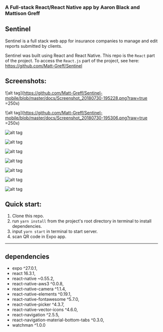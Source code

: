 ### A Full-stack React/React Native app by Aaron Black and Mattison Greff

## Sentinel

Sentinel is a full stack web app for insurance companies to manage and edit reports submitted by clients. 

Sentinel was built using React and React Native. This repo is the `React` part of the project. To access the `React.js` part of the project, see here: https://github.com/Matt-Greff/Sentinel

## Screenshots:

![alt tag](https://github.com/Matt-Greff/Sentinel-mobile/blob/master/docs/Screenshot_20180730-195228.png?raw=true =250x)

![alt tag](https://github.com/Matt-Greff/Sentinel-mobile/blob/master/docs/Screenshot_20180730-195306.png?raw=true =250x)

![alt tag](https://github.com/Matt-Greff/Sentinel-mobile/blob/master/docs/Screenshot_20180730-195310.png?raw=true=250x)

![alt tag](https://github.com/Matt-Greff/Sentinel-mobile/blob/master/docs/Screenshot_20180730-195313.png?raw=true=250x)

![alt tag](https://github.com/Matt-Greff/Sentinel-mobile/blob/master/docs/Screenshot_20180730-195318.png?raw=true=250x)

![alt tag](https://github.com/Matt-Greff/Sentinel-mobile/blob/master/docs/Screenshot_20180730-195518.png?raw=true=250x)

![alt tag](https://github.com/Matt-Greff/Sentinel-mobile/blob/master/docs/Screenshot_20180730-195541.png?raw=true=250x)

![alt tag](https://github.com/Matt-Greff/Sentinel-mobile/blob/master/docs/Screenshot_20180730-195554.png?raw=true=250x)

![alt tag](https://github.com/Matt-Greff/Sentinel-mobile/blob/master/docs/Screenshot_20180730-195601.png?raw=true=250x)

## Quick start:

1. Clone this repo.
2. run `yarn install` from the project's root directory in terminal to install dependencies. 
2. input `yarn start` in terminal to start server.
3. scan QR code in Expo app.

---
## dependencies
- expo ^27.0.1,
- react 16.3.1,
- react-native ~0.55.2,
- react-native-aws3 ^0.0.8,
- react-native-camera ^1.1.4,
- react-native-elements ^0.19.1,
- react-native-fontawesome ^5.7.0,
- react-native-picker ^4.3.7,
- react-native-vector-icons ^4.6.0,
- react-navigation ^2.5.5,
- react-navigation-material-bottom-tabs ^0.3.0,
- watchman ^1.0.0
